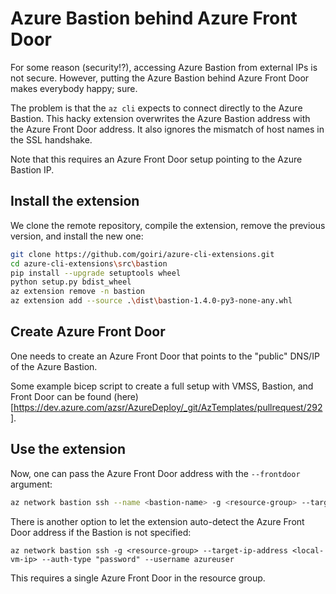 # Azure Bastion behind Azure Front Door
For some reason (security!?), accessing Azure Bastion from external IPs is not secure.
However, putting the Azure Bastion behind Azure Front Door makes everybody happy; sure.

The problem is that the `az cli` expects to connect directly to the Azure Bastion.
This hacky extension overwrites the Azure Bastion address with the Azure Front Door address.
It also ignores the mismatch of host names in the SSL handshake.

Note that this requires an Azure Front Door setup pointing to the Azure Bastion IP.

## Install the extension
We clone the remote repository, compile the extension, remove the previous version, and install the new one:
```bash
git clone https://github.com/goiri/azure-cli-extensions.git
cd azure-cli-extensions\src\bastion
pip install --upgrade setuptools wheel
python setup.py bdist_wheel
az extension remove -n bastion
az extension add --source .\dist\bastion-1.4.0-py3-none-any.whl
```

## Create Azure Front Door
One needs to create an Azure Front Door that points to the "public" DNS/IP of the Azure Bastion.

Some example bicep script to create a full setup with VMSS, Bastion, and Front Door can be found (here)[https://dev.azure.com/azsr/AzureDeploy/_git/AzTemplates/pullrequest/292].


## Use the extension
Now, one can pass the Azure Front Door address with the `--frontdoor` argument:
```bash
az network bastion ssh --name <bastion-name> -g <resource-group> --target-ip-address <local-vm-ip> --auth-type "password" --username azureuser --frontdoor <frontdoor-address>
```

There is another option to let the extension auto-detect the Azure Front Door address if the Bastion is not specified:
```
az network bastion ssh -g <resource-group> --target-ip-address <local-vm-ip> --auth-type "password" --username azureuser
```
This requires a single Azure Front Door in the resource group.